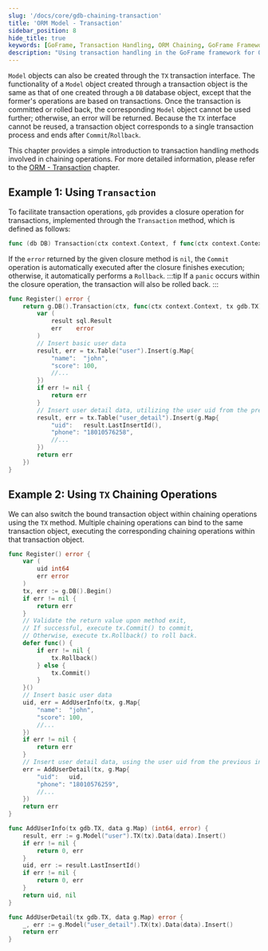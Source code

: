 ```yaml
---
slug: '/docs/core/gdb-chaining-transaction'
title: 'ORM Model - Transaction'
sidebar_position: 8
hide_title: true
keywords: [GoFrame, Transaction Handling, ORM Chaining, GoFrame Framework, Transaction, TX Interface, Database Object, Transaction Object, Chaining Operations, Commit/Rollback]
description: "Using transaction handling in the GoFrame framework for ORM chaining methods. Through the Transaction and TX interfaces, transactional operations on the database can be achieved to ensure data consistency and reliability. Provides a detailed explanation of using the TX interface to create Model objects and the commit and rollback mechanisms in transaction handling."
---
```


`Model` objects can also be created through the `TX` transaction interface. The functionality of a `Model` object created through a transaction object is the same as that of one created through a `DB` database object, except that the former's operations are based on transactions. Once the transaction is committed or rolled back, the corresponding `Model` object cannot be used further; otherwise, an error will be returned. Because the `TX` interface cannot be reused, a transaction object corresponds to a single transaction process and ends after `Commit`/`Rollback`.

This chapter provides a simple introduction to transaction handling methods involved in chaining operations. For more detailed information, please refer to the [ORM - Transaction](../ORM事务处理/ORM事务处理.md) chapter.

## Example 1: Using `Transaction`

To facilitate transaction operations, `gdb` provides a closure operation for transactions, implemented through the `Transaction` method, which is defined as follows:

```go
func (db DB) Transaction(ctx context.Context, f func(ctx context.Context, tx TX) error) (err error)
```

If the `error` returned by the given closure method is `nil`, the `Commit` operation is automatically executed after the closure finishes execution; otherwise, it automatically performs a `Rollback`.
:::tip
If a `panic` occurs within the closure operation, the transaction will also be rolled back.
:::
```go
func Register() error {
    return g.DB().Transaction(ctx, func(ctx context.Context, tx gdb.TX) error {
        var (
            result sql.Result
            err    error
        )
        // Insert basic user data
        result, err = tx.Table("user").Insert(g.Map{
            "name":  "john",
            "score": 100,
            //...
        })
        if err != nil {
            return err
        }
        // Insert user detail data, utilizing the user uid from the previous insertion
        result, err = tx.Table("user_detail").Insert(g.Map{
            "uid":   result.LastInsertId(),
            "phone": "18010576258",
            //...
        })
        return err
    })
}
```

## Example 2: Using `TX` Chaining Operations

We can also switch the bound transaction object within chaining operations using the `TX` method. Multiple chaining operations can bind to the same transaction object, executing the corresponding chaining operations within that transaction object.

```go
func Register() error {
    var (
        uid int64
        err error
    )
    tx, err := g.DB().Begin()
    if err != nil {
        return err
    }
    // Validate the return value upon method exit,
    // If successful, execute tx.Commit() to commit,
    // Otherwise, execute tx.Rollback() to roll back.
    defer func() {
        if err != nil {
            tx.Rollback()
        } else {
            tx.Commit()
        }
    }()
    // Insert basic user data
    uid, err = AddUserInfo(tx, g.Map{
        "name":  "john",
        "score": 100,
        //...
    })
    if err != nil {
        return err
    }
    // Insert user detail data, using the user uid from the previous insertion
    err = AddUserDetail(tx, g.Map{
        "uid":   uid,
        "phone": "18010576259",
        //...
    })
    return err
}

func AddUserInfo(tx gdb.TX, data g.Map) (int64, error) {
    result, err := g.Model("user").TX(tx).Data(data).Insert()
    if err != nil {
        return 0, err
    }
    uid, err := result.LastInsertId()
    if err != nil {
        return 0, err
    }
    return uid, nil
}

func AddUserDetail(tx gdb.TX, data g.Map) error {
    _, err := g.Model("user_detail").TX(tx).Data(data).Insert()
    return err
}
```